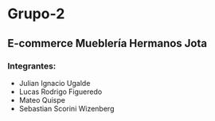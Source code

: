 # Grupo-2
## E-commerce Mueblería Hermanos Jota 
### Integrantes:
- Julian Ignacio Ugalde
- Lucas Rodrigo Figueredo
- Mateo Quispe
- Sebastian Scorini Wizenberg
